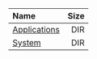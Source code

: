 |Name|Size|
|:---|---:|
|[Applications](Applications/index.html)|DIR|
|[System](System/index.html)|DIR|
